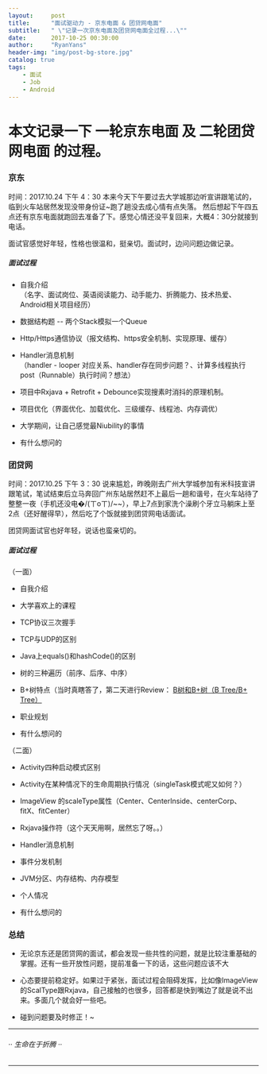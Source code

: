 ```yaml
---
layout:     post
title:      "面试驱动力 - 京东电面 & 团贷网电面"
subtitle:   " \"记录一次京东电面及团贷网电面全过程...\""
date:       2017-10-25 00:30:00
author:     "RyanYans"
header-img: "img/post-bg-store.jpg"
catalog: true
tags:
    - 面试
    - Job
    - Android
---
```


# 本文记录一下 一轮京东电面 及 二轮团贷网电面 的过程。

### 京东

时间：2017.10.24 下午 4：30
本来今天下午要过去大学城那边听宣讲跟笔试的，临到火车站居然发现没带身份证~跑了趟没去成心情有点失落。
然后想起下午四五点还有京东电面就跑回去准备了下。感觉心情还没平复回来，大概4：30分就接到电话。

面试官感觉好年轻，性格也很温和，挺亲切。面试时，边问问题边做记录。

##### 面试过程

* 自我介绍  
 （名字、面试岗位、英语阅读能力、动手能力、折腾能力、技术热爱、Android相关项目经历）

* 数据结构题 -- 两个Stack模拟一个Queue

* Http/Https通信协议（报文结构、https安全机制、实现原理、缓存）

* Handler消息机制  
（handler - looper 对应关系、handler存在同步问题？、计算多线程执行post（Runnable）执行时间？想法）

* 项目中Rxjava + Retrofit + Debounce实现搜素时消抖的原理机制。
  
* 项目优化（界面优化、加载优化、三级缓存、线程池、内存调优）

* 大学期间，让自己感觉最Niubility的事情

* 有什么想问的



### 团贷网

时间：2017.10.25 下午 3：30
说来尴尬，昨晚刚去广州大学城参加有米科技宣讲跟笔试，笔试结束后立马奔回广州东站居然赶不上最后一趟和谐号，在火车站待了整整一夜（手机还没电�/(ㄒoㄒ)/~~），早上7点到家洗个澡刷个牙立马躺床上至2点（还好醒得早），然后吃了个饭就接到团贷网电话面试。

团贷网面试官也好年轻，说话也蛮亲切的。

##### 面试过程

（一面）
* 自我介绍

* 大学喜欢上的课程

* TCP协议三次握手

* TCP与UDP的区别

* Java上equals()和hashCode()的区别

* 树的三种遍历（前序、后序、中序）

* B+树特点（当时真瞎答了，第二天进行Review： [B树和B+树（B Tree/B+ Tree）](http://ryanyans.github.io/2017/10/22/btree/)

* 职业规划

* 有什么想问的


（二面）

* Activity四种启动模式区别

* Activity在某种情况下的生命周期执行情况（singleTask模式呢又如何？）

* ImageView 的scaleType属性（Center、CenterInside、centerCorp、fitX、fitCenter）

* Rxjava操作符（这个天天用啊，居然忘了呀。。）

* Handler消息机制

* 事件分发机制

* JVM分区、内存结构、内存模型

* 个人情况

* 有什么想问的


### 总结

* 无论京东还是团贷网的面试，都会发现一些共性的问题，就是比较注重基础的掌握。还有一些开放性问题，提前准备一下的话，这些问题应该不大

* 心态要提前稳定好。如果过于紧张，面试过程会阻碍发挥，比如像ImageView的ScalType跟Rxjava，自己接触的也很多，回答都是快到嘴边了就是说不出来。多面几个就会好一些吧。

* 碰到问题要及时修正！~

--------------------------

###### ·· 生命在于折腾 ··

--------------------------
